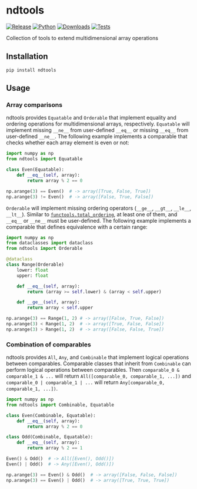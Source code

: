 # ndtools

[![Release](https://img.shields.io/pypi/v/ndtools?label=Release&color=cornflowerblue&style=flat-square)](https://pypi.org/project/ndtools/)
[![Python](https://img.shields.io/pypi/pyversions/ndtools?label=Python&color=cornflowerblue&style=flat-square)](https://pypi.org/project/ndtools/)
[![Downloads](https://img.shields.io/pypi/dm/ndtools?label=Downloads&color=cornflowerblue&style=flat-square)](https://pepy.tech/project/ndtools)
[![Tests](https://img.shields.io/github/actions/workflow/status/astropenguin/ndtools/tests.yaml?label=Tests&style=flat-square)](https://github.com/astropenguin/ndtools/actions)

Collection of tools to extend multidimensional array operations

## Installation

```shell
pip install ndtools
```

## Usage

### Array comparisons

ndtools provides `Equatable` and `Orderable` that implement equality and ordering operations for multidimensional arrays, respectively.
`Equatable` will implement missing `__ne__` from user-defined `__eq__` or missing `__eq__` from user-defined `__ne__`.
The following example implements a comparable that checks whether each array element is even or not:
```python
import numpy as np
from ndtools import Equatable

class Even(Equatable):
    def __eq__(self, array):
        return array % 2 == 0

np.arange(3) == Even()  # -> array([True, False, True])
np.arange(3) != Even()  # -> array([False, True, False])
```

`Orderable` will implement missing ordering operators (`__ge__`, `__gt__`, `__le__`, `__lt__`).
Similar to [`functools.total_ordering`](https://docs.python.org/3/library/functools.html#functools.total_ordering), at least one of them, and `__eq__` or `__ne__` must be user-defined.
The following example implements a comparable that defines equivalence with a certain range:
```python
import numpy as np
from dataclasses import dataclass
from ndtools import Orderable

@dataclass
class Range(Orderable)
    lower: float
    upper: float

    def __eq__(self, array):
        return (array >= self.lower) & (array < self.upper)

    def __ge__(self, array):
        return array < self.upper

np.arange(3) == Range(1, 2) # -> array([False, True, False])
np.arange(3) < Range(1, 2)  # -> array([True, False, False])
np.arange(3) > Range(1, 2)  # -> array([False, False, True])
```

### Combination of comparables

ndtools provides `All`, `Any`, and `Combinable` that implement logical operations between comparables.
Comparable classes that inherit from `Combinable` can perform logical operations between comparables.
Then ``comparable_0 & comparable_1 & ...`` will return ``All([comparable_0, comparable_1, ...])`` and ``comparable_0 | comparable_1 | ...`` will return ``Any[comparable_0, comparable_1, ...])``.

```python
import numpy as np
from ndtools import Combinable, Equatable

class Even(Combinable, Equatable):
    def __eq__(self, array):
        return array % 2 == 0

class Odd(Combinable, Equatable):
    def __eq__(self, array):
        return array % 2 == 1

Even() & Odd()  # -> All([Even(), Odd()])
Even() | Odd()  # -> Any([Even(), Odd()])

np.arange(3) == Even() & Odd()  # -> array([False, False, False])
np.arange(3) == Even() | Odd()  # -> array([True, True, True])
```
